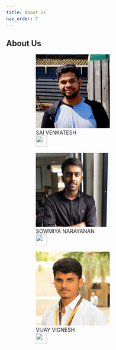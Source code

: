 ```yaml
---
title: About Us
nav_order: 7
---
```

## About Us


<figure>
<figure>
  <img src="assets/sai.jpeg" alt="SAI VENKATESH"/>
  <figcaption>SAI VENKATESH <br><a href="https://www.linkedin.com/in/sai-venkatesh/" target="_blank">
    <img width="30" height="30" src="{{ '/assets/linkedln.svg' | relative_url }}">
</a></figcaption>
</figure>  <figure>
  <img src="assets/sowmi.png" alt="SOWMIYA NARAYANAN"/>
  <figcaption>SOWMIYA NARAYANAN <br><a href="'https://www.linkedin.com/in/sowmiyanarayanan-g/" target="_blank">
    <img width="30" height="30" src="{{ '/assets/linkedln.svg' | relative_url }}">
</a></figcaption>
</figure>  <figure>
  <img src="assets/vijay.png" alt="VIJAY VIGNESH"/>
  <figcaption>VIJAY VIGNESH <br><a href="https://www.linkedin.com/in/vijay-vignesh-0002/" target="_blank">
    <img width="30" height="30" src="{{ '/assets/linkedln.svg' | relative_url }}">
</a></figcaption>
</figure>
</figure>

